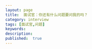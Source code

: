 ```yaml
---
layout: page
title:  面试官：你还有什么问题要问我的吗？
category: interview
tags: [面试官,问题]
keywords:
description:
published:  true
---
```






